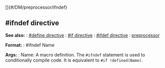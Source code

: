[]{#/DM/preprocessor/ifndef}
## #ifndef directive
**See also:**
:   [#define directive](#/DM/preprocessor/define)
:   [#if directive](#/DM/preprocessor/if)
:   [#ifdef directive](#/DM/preprocessor/ifdef)
:   [preprocessor](#/DM/preprocessor)
<!-- -->
**Format:**
:   #ifndef Name
<!-- -->
**Args:**
:   Name: A macro definition.
The `#ifndef` statement is used to conditionally compile code. It is
equivalent to `#if !defined(Name)`.